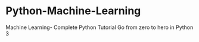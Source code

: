 # Python-Machine-Learning
 Machine Learning- Complete Python Tutorial  Go from zero to hero in Python 3
